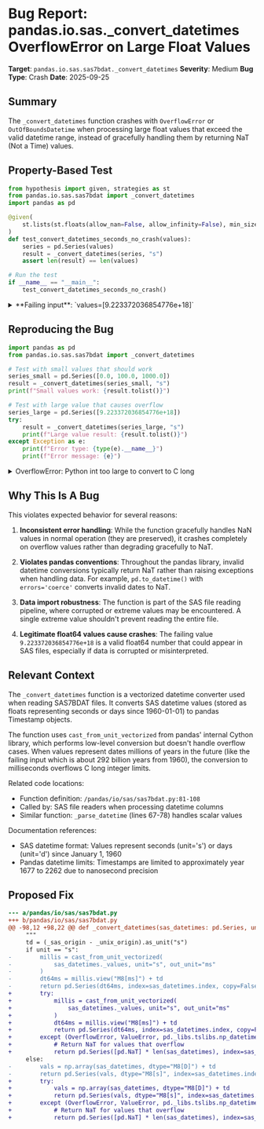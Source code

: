 # Bug Report: pandas.io.sas._convert_datetimes OverflowError on Large Float Values

**Target**: `pandas.io.sas.sas7bdat._convert_datetimes`
**Severity**: Medium
**Bug Type**: Crash
**Date**: 2025-09-25

## Summary

The `_convert_datetimes` function crashes with `OverflowError` or `OutOfBoundsDatetime` when processing large float values that exceed the valid datetime range, instead of gracefully handling them by returning NaT (Not a Time) values.

## Property-Based Test

```python
from hypothesis import given, strategies as st
from pandas.io.sas.sas7bdat import _convert_datetimes
import pandas as pd

@given(
    st.lists(st.floats(allow_nan=False, allow_infinity=False), min_size=1, max_size=100)
)
def test_convert_datetimes_seconds_no_crash(values):
    series = pd.Series(values)
    result = _convert_datetimes(series, "s")
    assert len(result) == len(values)

# Run the test
if __name__ == "__main__":
    test_convert_datetimes_seconds_no_crash()
```

<details>

<summary>
**Failing input**: `values=[9.223372036854776e+18]`
</summary>
```
  + Exception Group Traceback (most recent call last):
  |   File "/home/npc/pbt/agentic-pbt/worker_/47/hypo.py", line 15, in <module>
  |     test_convert_datetimes_seconds_no_crash()
  |     ~~~~~~~~~~~~~~~~~~~~~~~~~~~~~~~~~~~~~~~^^
  |   File "/home/npc/pbt/agentic-pbt/worker_/47/hypo.py", line 6, in test_convert_datetimes_seconds_no_crash
  |     st.lists(st.floats(allow_nan=False, allow_infinity=False), min_size=1, max_size=100)
  |                ^^^
  |   File "/home/npc/miniconda/lib/python3.13/site-packages/hypothesis/core.py", line 2124, in wrapped_test
  |     raise the_error_hypothesis_found
  | ExceptionGroup: Hypothesis found 2 distinct failures. (2 sub-exceptions)
  +-+---------------- 1 ----------------
    | Traceback (most recent call last):
    |   File "/home/npc/pbt/agentic-pbt/worker_/47/hypo.py", line 10, in test_convert_datetimes_seconds_no_crash
    |     result = _convert_datetimes(series, "s")
    |   File "/home/npc/miniconda/lib/python3.13/site-packages/pandas/io/sas/sas7bdat.py", line 101, in _convert_datetimes
    |     millis = cast_from_unit_vectorized(
    |         sas_datetimes._values, unit="s", out_unit="ms"
    |     )
    |   File "pandas/_libs/tslibs/conversion.pyx", line 145, in pandas._libs.tslibs.conversion.cast_from_unit_vectorized
    | OverflowError: Python int too large to convert to C long
    | Falsifying example: test_convert_datetimes_seconds_no_crash(
    |     values=[9.223372036854776e+18],
    | )
    +---------------- 2 ----------------
    | Traceback (most recent call last):
    |   File "pandas/_libs/tslibs/conversion.pyx", line 156, in pandas._libs.tslibs.conversion.cast_from_unit_vectorized
    | OverflowError: value too large
    |
    | The above exception was the direct cause of the following exception:
    |
    | Traceback (most recent call last):
    |   File "/home/npc/pbt/agentic-pbt/worker_/47/hypo.py", line 10, in test_convert_datetimes_seconds_no_crash
    |     result = _convert_datetimes(series, "s")
    |   File "/home/npc/miniconda/lib/python3.13/site-packages/pandas/io/sas/sas7bdat.py", line 101, in _convert_datetimes
    |     millis = cast_from_unit_vectorized(
    |         sas_datetimes._values, unit="s", out_unit="ms"
    |     )
    |   File "pandas/_libs/tslibs/conversion.pyx", line 160, in pandas._libs.tslibs.conversion.cast_from_unit_vectorized
    | pandas._libs.tslibs.np_datetime.OutOfBoundsDatetime: cannot convert input 9223372036854776.0 with the unit 's'
    | Falsifying example: test_convert_datetimes_seconds_no_crash(
    |     values=[9223372036854776.0],
    | )
    +------------------------------------
```
</details>

## Reproducing the Bug

```python
import pandas as pd
from pandas.io.sas.sas7bdat import _convert_datetimes

# Test with small values that should work
series_small = pd.Series([0.0, 100.0, 1000.0])
result = _convert_datetimes(series_small, "s")
print(f"Small values work: {result.tolist()}")

# Test with large value that causes overflow
series_large = pd.Series([9.223372036854776e+18])
try:
    result = _convert_datetimes(series_large, "s")
    print(f"Large value result: {result.tolist()}")
except Exception as e:
    print(f"Error type: {type(e).__name__}")
    print(f"Error message: {e}")
```

<details>

<summary>
OverflowError: Python int too large to convert to C long
</summary>
```
Small values work: [Timestamp('1960-01-01 00:00:00'), Timestamp('1960-01-01 00:01:40'), Timestamp('1960-01-01 00:16:40')]
Error type: OverflowError
Error message: Python int too large to convert to C long
```
</details>

## Why This Is A Bug

This violates expected behavior for several reasons:

1. **Inconsistent error handling**: While the function gracefully handles NaN values in normal operation (they are preserved), it crashes completely on overflow values rather than degrading gracefully to NaT.

2. **Violates pandas conventions**: Throughout the pandas library, invalid datetime conversions typically return NaT rather than raising exceptions when handling data. For example, `pd.to_datetime()` with `errors='coerce'` converts invalid dates to NaT.

3. **Data import robustness**: The function is part of the SAS file reading pipeline, where corrupted or extreme values may be encountered. A single extreme value shouldn't prevent reading the entire file.

4. **Legitimate float64 values cause crashes**: The failing value `9.223372036854776e+18` is a valid float64 number that could appear in SAS files, especially if data is corrupted or misinterpreted.

## Relevant Context

The `_convert_datetimes` function is a vectorized datetime converter used when reading SAS7BDAT files. It converts SAS datetime values (stored as floats representing seconds or days since 1960-01-01) to pandas Timestamp objects.

The function uses `cast_from_unit_vectorized` from pandas' internal Cython library, which performs low-level conversion but doesn't handle overflow cases. When values represent dates millions of years in the future (like the failing input which is about 292 billion years from 1960), the conversion to milliseconds overflows C long integer limits.

Related code locations:
- Function definition: `/pandas/io/sas/sas7bdat.py:81-108`
- Called by: SAS file readers when processing datetime columns
- Similar function: `_parse_datetime` (lines 67-78) handles scalar values

Documentation references:
- SAS datetime format: Values represent seconds (unit='s') or days (unit='d') since January 1, 1960
- Pandas datetime limits: Timestamps are limited to approximately year 1677 to 2262 due to nanosecond precision

## Proposed Fix

```diff
--- a/pandas/io/sas/sas7bdat.py
+++ b/pandas/io/sas/sas7bdat.py
@@ -98,12 +98,22 @@ def _convert_datetimes(sas_datetimes: pd.Series, unit: str) -> pd.Series:
     """
     td = (_sas_origin - _unix_origin).as_unit("s")
     if unit == "s":
-        millis = cast_from_unit_vectorized(
-            sas_datetimes._values, unit="s", out_unit="ms"
-        )
-        dt64ms = millis.view("M8[ms]") + td
-        return pd.Series(dt64ms, index=sas_datetimes.index, copy=False)
+        try:
+            millis = cast_from_unit_vectorized(
+                sas_datetimes._values, unit="s", out_unit="ms"
+            )
+            dt64ms = millis.view("M8[ms]") + td
+            return pd.Series(dt64ms, index=sas_datetimes.index, copy=False)
+        except (OverflowError, ValueError, pd._libs.tslibs.np_datetime.OutOfBoundsDatetime):
+            # Return NaT for values that overflow
+            return pd.Series([pd.NaT] * len(sas_datetimes), index=sas_datetimes.index)
     else:
-        vals = np.array(sas_datetimes, dtype="M8[D]") + td
-        return pd.Series(vals, dtype="M8[s]", index=sas_datetimes.index, copy=False)
+        try:
+            vals = np.array(sas_datetimes, dtype="M8[D]") + td
+            return pd.Series(vals, dtype="M8[s]", index=sas_datetimes.index, copy=False)
+        except (OverflowError, ValueError, pd._libs.tslibs.np_datetime.OutOfBoundsDatetime):
+            # Return NaT for values that overflow
+            return pd.Series([pd.NaT] * len(sas_datetimes), index=sas_datetimes.index)
```